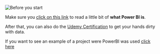 ![Before you start](https://user-images.githubusercontent.com/47669890/59113407-8a087880-890a-11e9-87a0-274bf0f424f4.PNG)


Make sure you [click on this link](https://docs.microsoft.com/en-us/power-bi/guided-learning/gettingstarted) to read a little bit of **what Power BI is**.

After that, you can also do the [Udemy Certification](UdemyCertification.md) to get your hands dirty with data.

If you want to see an example of a project were PowerBI was used [click here](https://github.com/gpreports/Self-Audit/blob/master/PowerBI.md)

